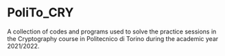 # PoliTo_CRY

A collection of codes and programs used to solve the practice sessions in the Cryptography course in Politecnico di Torino during the academic year 2021/2022. 
